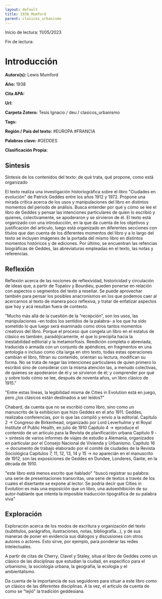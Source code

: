 ```yaml
---
layout: default
title: 1938_Mumford
parent: clasicos_urbanismo
---
```


Inicio de lectura: 11/05/2023

Fin de lectura: 

# Introducción

**Autorx(s):** Lewis Mumford

**Año:** 1938

**Cita APA:** 

**Url:**

**Carpeta Zotero:** Tesis Ignacio / deu / clasicos_urbanismo

**Tags:** 

**Región / País del texto:** #EUROPA #FRANCIA 

**Palabras clave:** #GEDDES

**Clasificación Propia:**


## Sintesis

Síntesis de los contenidos del texto: de qué trata, qué propone, como está organizado

El texto realiza una investigación historiográfica sobre el libro "Ciudades en evolución" de Patrick Geddes entre los años 1912 y 1972.
Propone una mirada crítica acerca de los usos y manipulaciones del libro en distintos momentos del periodo de análisis. Busca entender por qué y cómo se lee el libro de Geddes y pensar las intenciones particulares de quien lo escribió y quienes, colectivamente, se apoderaron y se sirvieron de él.
El texto está organizado con una introducción, en la que da cuenta de los objetivos y justificación del articulo, luego está organizado en diferentes secciones con titulos que dan cuenta de los diferentes momentos del libro y a lo largo del texto se incluyen imágenes de la portada del mismo libro en distintos momentos históricos y de ediciones. Por último, se encuentran las refencias biográficas de Geddes, las abreviaturas empleadas en el texto, las notas y referencias.  

## Reflexión

Reflexión acerca de las nociones de reflexividad, historicidad y circulación de ideas que, a 
partir de Topalov y Bourdieu, pueden ponerse en relación con aspectos o segmentos del texto a reseñar. Se puede aprovechar también para pensar los posibles anacronismos en los que podemos caer al acercarnos al texto de manera poco reflexiva, y tratar de enfatizar aspectos que hoy y acá resultan fuera de contexto.

"Mucho más allá de la cuestión de la “recepción”, son los usos, las manipulaciones –en todos los sentidos de la palabra– a los que ha sido sometido lo que luego será examinado como otros tantos momentos creativos del libro. Porque el proceso que congela un libro en el estatus de clásico es también, paradójicamente, el que lo precipita hacia la inestabilidad editorial y la metamorfosis. Reedición completa o abreviada, traducida o armada con un conjunto de apéndices, en fragmentos en una antología o incluso como cita larga en otro texto, todas estas operaciones cambian el libro, filtran su contenido, orientan su lectura, modifican su forma. No se trata de negar las intenciones particulares de quien primero lo escribió sino de considerar con la misma atención las, a menudo colectivas, de quienes se apoderaron de él y se sirvieron de él; y comprender por qué y sobre todo cómo se lee, después de noventa años, un libro clásico de 1915."

"Entre estas líneas, la legibilidad misma de Cities in Evolution está en juego, pero ¿los clásicos están destinados a ser leídos?"

Chabard, da cuenta que no se escribió como libro, sino como un manuscrito de la exhibicion que hizo Geddes en el año 1911. Geddes, realizaba conferencias, por lo que las compiló y envío a la editorial. 
Capitulo 2 -> Congreso de Birkenhead, organizado por Lord Leverhulme y el Royal Institute of Public Health, en julio de 1910
Capitulo 4 -> eproduce el contenido de un artículo para la Revista de planificación urbana
Capitulo 9 -> síntesis de varios informes de viajes de estudio a Alemania, organizados en particular por el Consejo Nacional de Vivienda y Urbanismo.
Capitulo 16 -> documento de trabajo elaborado por el comité de ciudades de la Revista Sociológica
Capitulos 7, 11, 12, 13, 14 y 15 -> no aparecián en el manuscrito de 1912, son las exposiciones de Geddes en Dundee, Londeres, Gante, en la década de 1910. 

"este libro está menos escrito que hablado"
"buscó registrar su palabra: una serie de presentaciones transcritas, una serie de textos a través de los cuales el disertante se expone al lector. Se podría decir que Cities in Evolution es más una exposición que un libro, una autoexhibición de su autor-hablante que intenta la imposible traducción tipográfica de su palabra viva"


## Exploración 

Exploración acerca de los modos de escritura y organización del texto (subtítulos, parágrafos, ilustraciones, notas, bibliografía...), y de sus maneras de poner en evidencia sus diálogos y discusiones con otros autores o actores. Esto sirve, por ejemplo, para ponderar las redes intelectuales.

A partir de citas de Cherry, Clavel y Staley, situa al libro de Geddes como un clásico de las disciplinas que estudian la ciudad, en especifico para el urbanismo, la sociologia urbana, la geografia, la ecologia y el ambientalismo. 

Da cuenta de la importancia de sus seguidores para situar a este libro como un clásico de las diferentes disciplinas. A la vez, el articulo da cuenta de como se "tejió" la tradición geddesiana. 